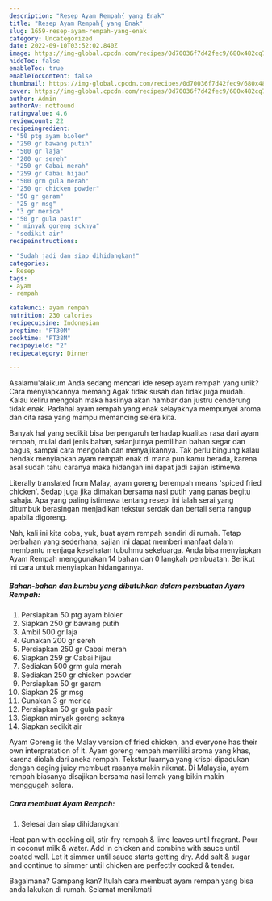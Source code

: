 ```yaml
---
description: "Resep Ayam Rempah{ yang Enak"
title: "Resep Ayam Rempah{ yang Enak"
slug: 1659-resep-ayam-rempah-yang-enak
category: Uncategorized
date: 2022-09-10T03:52:02.840Z
image: https://img-global.cpcdn.com/recipes/0d70036f7d42fec9/680x482cq70/ayam-rempah-foto-resep-utama.jpg
hideToc: false
enableToc: true
enableTocContent: false
thumbnail: https://img-global.cpcdn.com/recipes/0d70036f7d42fec9/680x482cq70/ayam-rempah-foto-resep-utama.jpg
cover: https://img-global.cpcdn.com/recipes/0d70036f7d42fec9/680x482cq70/ayam-rempah-foto-resep-utama.jpg
author: Admin
authorAv: notfound
ratingvalue: 4.6
reviewcount: 22
recipeingredient:
- "50 ptg ayam bioler"
- "250 gr bawang putih"
- "500 gr laja"
- "200 gr sereh"
- "250 gr Cabai merah"
- "259 gr Cabai hijau"
- "500 grm gula merah"
- "250 gr chicken powder"
- "50 gr garam"
- "25 gr msg"
- "3 gr merica"
- "50 gr gula pasir"
- " minyak goreng scknya"
- "sedikit air"
recipeinstructions:

- "Sudah jadi dan siap dihidangkan!"
categories:
- Resep
tags:
- ayam
- rempah

katakunci: ayam rempah 
nutrition: 230 calories
recipecuisine: Indonesian
preptime: "PT30M"
cooktime: "PT38M"
recipeyield: "2"
recipecategory: Dinner

---
```



Asalamu'alaikum Anda sedang mencari ide resep ayam rempah yang unik? Cara menyiapkannya memang Agak tidak susah dan tidak juga mudah. Kalau keliru mengolah maka hasilnya akan hambar dan justru cenderung tidak enak. Padahal ayam rempah yang enak selayaknya mempunyai aroma dan cita rasa yang mampu memancing selera kita.


Banyak hal yang sedikit bisa berpengaruh terhadap kualitas rasa dari ayam rempah, mulai dari jenis bahan, selanjutnya pemilihan bahan segar dan bagus, sampai cara mengolah dan menyajikannya. Tak perlu bingung kalau hendak menyiapkan ayam rempah enak di mana pun kamu berada, karena asal sudah tahu caranya maka hidangan ini dapat jadi sajian istimewa.

Literally translated from Malay, ayam goreng berempah means &#39;spiced fried chicken&#39;. Sedap juga jika dimakan bersama nasi putih yang panas begitu sahaja. Apa yang paling istimewa tentang resepi ini ialah serai yang ditumbuk berasingan menjadikan tekstur serdak dan bertali serta rangup apabila digoreng.


Nah, kali ini kita coba, yuk, buat ayam rempah sendiri di rumah. Tetap berbahan yang sederhana, sajian ini dapat memberi manfaat dalam membantu menjaga kesehatan tubuhmu sekeluarga. Anda bisa menyiapkan Ayam Rempah menggunakan 14 bahan dan 0 langkah pembuatan. Berikut ini cara untuk menyiapkan hidangannya.

<!--inarticleads1-->

##### Bahan-bahan dan bumbu yang dibutuhkan dalam pembuatan Ayam Rempah:

1. Persiapkan 50 ptg ayam bioler
1. Siapkan 250 gr bawang putih
1. Ambil 500 gr laja
1. Gunakan 200 gr sereh
1. Persiapkan 250 gr Cabai merah
1. Siapkan 259 gr Cabai hijau
1. Sediakan 500 grm gula merah
1. Sediakan 250 gr chicken powder
1. Persiapkan 50 gr garam
1. Siapkan 25 gr msg
1. Gunakan 3 gr merica
1. Persiapkan 50 gr gula pasir
1. Siapkan  minyak goreng scknya
1. Siapkan sedikit air


Ayam Goreng is the Malay version of fried chicken, and everyone has their own interpretation of it. Ayam goreng rempah memiliki aroma yang khas, karena diolah dari aneka rempah. Tekstur luarnya yang krispi dipadukan dengan daging juicy membuat rasanya makin nikmat. Di Malaysia, ayam rempah biasanya disajikan bersama nasi lemak yang bikin makin menggugah selera. 

<!--inarticleads2-->

##### Cara membuat Ayam Rempah:


1. Selesai dan siap dihidangkan!

Heat pan with cooking oil, stir-fry rempah &amp; lime leaves until fragrant. Pour in coconut milk &amp; water. Add in chicken and combine with sauce until coated well. Let it simmer until sauce starts getting dry. Add salt &amp; sugar and continue to simmer until chicken are perfectly cooked &amp; tender. 

Bagaimana? Gampang kan? Itulah cara membuat ayam rempah yang bisa anda lakukan di rumah. Selamat menikmati
